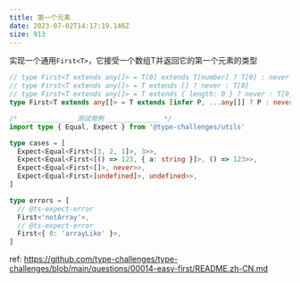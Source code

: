 ```yaml
---
title: 第一个元素
date: 2023-07-02T14:17:19.146Z
size: 913
---
```

实现一个通用`First<T>`，它接受一个数组T并返回它的第一个元素的类型

```ts
// type First<T extends any[]> = T[0] extends T[number] ? T[0] : never
// type First<T extends any[]> = T extends [] ? never : T[0]
// type First<T extends any[]> = T extends { length: 0 } ? never : T[0]
type First<T extends any[]> = T extends [infer P, ...any[]] ? P : never

/* _____________ 测试用例 _____________ */
import type { Equal, Expect } from '@type-challenges/utils'

type cases = [
  Expect<Equal<First<[3, 2, 1]>, 3>>,
  Expect<Equal<First<[() => 123, { a: string }]>, () => 123>>,
  Expect<Equal<First<[]>, never>>,
  Expect<Equal<First<[undefined]>, undefined>>,
]

type errors = [
  // @ts-expect-error
  First<'notArray'>,
  // @ts-expect-error
  First<{ 0: 'arrayLike' }>,
]

```

ref:
https://github.com/type-challenges/type-challenges/blob/main/questions/00014-easy-first/README.zh-CN.md
